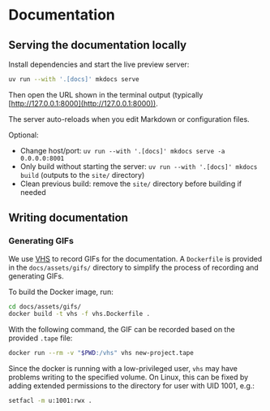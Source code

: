 # Documentation

## Serving the documentation locally

Install dependencies and start the live preview server:

```sh
uv run --with '.[docs]' mkdocs serve
```

Then open the URL shown in the terminal output (typically [http://127.0.0.1:8000](http://127.0.0.1:8000)).

The server auto-reloads when you edit Markdown or configuration files.

Optional:

- Change host/port: `uv run --with '.[docs]' mkdocs serve -a 0.0.0.0:8001`
- Only build without starting the server: `uv run --with '.[docs]' mkdocs build` (outputs to the `site/` directory)
- Clean previous build: remove the `site/` directory before building if needed


## Writing documentation

### Generating GIFs

We use [VHS](https://github.com/charmbracelet/vhs) to record GIFs for the documentation. A `Dockerfile` is provided in the `docs/assets/gifs/` directory to simplify the process of recording and generating GIFs.

To build the Docker image, run:
```sh
cd docs/assets/gifs/
docker build -t vhs -f vhs.Dockerfile .
```

With the following command, the GIF can be recorded based on the provided `.tape` file:
```sh
docker run --rm -v "$PWD:/vhs" vhs new-project.tape
```

Since the docker is running with a low-privileged user, `vhs` may have problems writing to the specified volume. On Linux, this can be fixed by adding extended permissions to the directory for user with UID 1001, e.g.:
```sh
setfacl -m u:1001:rwx .
```
